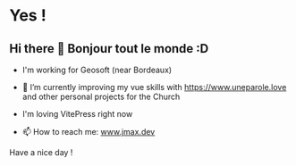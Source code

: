 # Yes !

## Hi there 👋  Bonjour tout le monde :D


<!--
**jmcob/jmcob** is a ✨ _special_ ✨ repository because its `README.md` (this file) appears on your GitHub profile.

Here are some ideas to get you started:
-->


- I'm working for Geosoft (near Bordeaux)

- 🌱 I’m currently improving my vue skills with https://www.uneparole.love and other personal projects for the Church

- I'm loving VitePress right now

- 📫 How to reach me: www.jmax.dev

Have a nice day !


